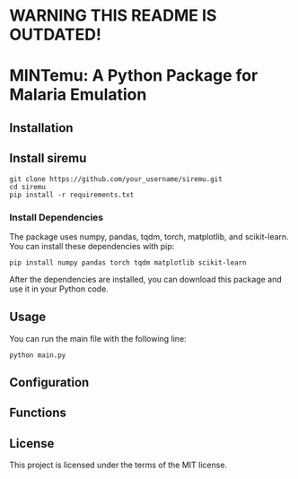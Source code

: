 # WARNING THIS README IS OUTDATED!
# MINTemu: A Python Package for Malaria Emulation

## Installation

## Install siremu

```
git clone https://github.com/your_username/siremu.git
cd siremu
pip install -r requirements.txt
```

### Install Dependencies

The package uses numpy, pandas, tqdm, torch, matplotlib, and scikit-learn. You can install these dependencies with pip:

```
pip install numpy pandas torch tqdm matplotlib scikit-learn
```

After the dependencies are installed, you can download this package and use it in your Python code.

## Usage

You can run the main file with the following line:

```
python main.py
```

## Configuration

## Functions

## License

This project is licensed under the terms of the MIT license.
